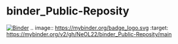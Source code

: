 # binder_Public-Reposity
[![Binder](https://mybinder.org/badge_logo.svg)](https://mybinder.org/v2/gh/NeOL22/binder_Public-Reposity/main)
.. image:: https://mybinder.org/badge_logo.svg
 :target: https://mybinder.org/v2/gh/NeOL22/binder_Public-Reposity/main
